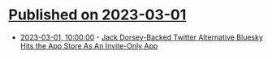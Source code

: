 # [Published on 2023-03-01](index.md)

* [2023-03-01, 10:00:00](https://tech.slashdot.org/story/23/03/01/0425217/jack-dorsey-backed-twitter-alternative-bluesky-hits-the-app-store-as-an-invite-only-app?utm_source=rss1.0mainlinkanon&utm_medium=feed) - [Jack Dorsey-Backed Twitter Alternative Bluesky Hits the App Store As An Invite-Only App](https://tech.slashdot.org/story/23/03/01/0425217/jack-dorsey-backed-twitter-alternative-bluesky-hits-the-app-store-as-an-invite-only-app?utm_source=rss1.0mainlinkanon&utm_medium=feed)
